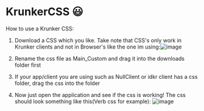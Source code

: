 # KrunkerCSS 😃
How to use a Krunker CSS:

1) Download a CSS which you like. Take note that CSS's only work in Krunker clients and not in Browser's like the one im using:![image](https://user-images.githubusercontent.com/105401901/173321832-0fbae027-c7b5-4b1c-9f3b-b462df06a541.png)
 
2) Rename the css file as Main_Custom and drag it into the downloads folder first
3) If your app/client you are using such as NullClient or idkr client has a css folder, drag the css into the folder
4) Now just open the application and see if the css is working! The css should look something like this(Verb css for example): ![image](https://user-images.githubusercontent.com/105401901/173320898-b70b308e-afd1-49de-9be4-b2def76d73e3.png)
